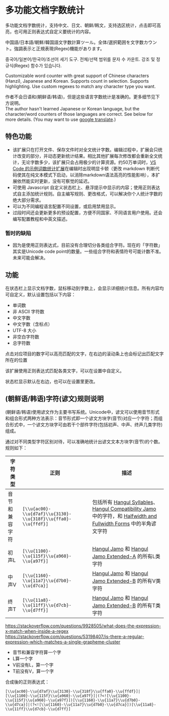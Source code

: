 # 多功能文档字数统计

多功能文档字数统计，支持中文、日文、朝鲜/韩文，支持选区统计，点击即可高亮，也可用正则表达式自定义要统计的内容。

中国語/日本語/朝鮮/韓国語文字数計算ツール。全体/選択範囲を文字数カウント。強調表示と正規表現(Regex)機能があります。

중국어/일본어/한국어/조선어 세기 도구. 전체/선택 범위를 문자 수 카운트. 강조 및 정규식(Regex) 함수가 있습니다.

Customizable word counter with great support of Chinese characters (Hanzi), Japanese and Korean. Supports count in selection. Supports highlighting. Use custom regexes to match any character type you want.

作者不会日语和(朝鲜语/韩语)，但是这些语言字数统计是准确的。更多细节见下方说明。\
The author hasn't learned Japanese or Korean language, but the character/word counters of those languages are correct. See below for more details. (You may want to use [google translate](https://translate.google.com/).)

## 特色功能

- 该扩展只在打开文件、保存文件时对全文统计字数。编辑过程中，扩展会只统计改变的部分，并动态更新统计结果。相比其他扩展每次修改都会重新全文统计，无论字数多少，该扩展只会占用极少的计算资源。约50万单词时，[VS Code 的示例词数统计扩展](https://marketplace.visualstudio.com/items?itemName=ms-vscode.wordcount)在编辑时出现明显卡顿（更改 markdown 判断代码使其在纯文本模式下启动，以消除markdown语法高亮的性能影响），本扩展依然能实时更新，没有可察觉的延迟。
- 可使用 Javascript 自定义状态栏上、悬浮提示中显示的内容；使用正则表达式自主添加统计规则。自主编写规则、更改格式，可以解决你个人统计字数的绝大部分需求。
- 可以为不同编程语言配置不同设置，或启用禁用显示。
- 过段时间还会更新更多的预设配置，方便不同国家、不同语言用户使用。还会编写配置教程和中英文描述。

### 暂时的缺陷

- 因为是使用正则表达式，目前没有合理切分各类组合字符。现在的「字符数」其实是Unicode code point的数量。一些组合字符和表情符号可能计数不准。未来可能会解决。

## 功能

在状态栏上显示文档字数，鼠标移动到字数上，会显示详细统计信息。所有内容均可自定义，默认设置包括以下内容：

- 单词数
- 非 ASCII 字符数
- 中文字数
- 中文字数（含标点）
- UTF-8 大小
- 非空白字符数
- 总字符数

点击对应项目的数字可以高亮匹配的文字，在右边的滚动条上也会标记出匹配文字所在的位置

该扩展使用正则表达式匹配各类文字，可以在设置中自定义。

状态栏显示默认在右边，也可以在设置里更改。

## (朝鲜语/韩语)字符(谚文)规则说明

(朝鲜语/韩语)使用谚文作为主要书写系统。Unicode中，谚文可以使用音节形式和组合形式两种方法表示：音节形式即一个谚文方块字(音节)对应一个字符；而组合形式中，一个谚文方块字可由若干个部件字符(包括初声、中声、终声几类字符)组成。

通过对不同类型字符区别对待，可以准确地统计出谚文文本方块字(音节)的个数。规则如下：

|字符类型|正则|描述|
|-|-|-|
|音节和兼容字符|`[\\u{ac00}-\\u{d7af}\\u{3130}-\\u{318f}\\u{ffa0}-\\u{ffdf}]`|包括所有 [Hangul Syllables](https://en.wikipedia.org/wiki/Hangul_Syllables)、[Hangul Compatibility Jamo](https://en.wikipedia.org/wiki/Hangul_Compatibility_Jamo) 中的字符，和 [Halfwidth and Fullwidth Forms](https://en.wikipedia.org/wiki/Halfwidth_and_Fullwidth_Forms_(Unicode_block)) 中的半角谚文字符|
|初声L|`[\\u{1100}-\\u{115f}\\u{a960}-\\u{a97f}]`|[Hangul Jamo](https://en.wikipedia.org/wiki/Hangul_Jamo_(Unicode_block)) 和 [Hangul Jamo Extended-A](https://en.wikipedia.org/wiki/Hangul_Jamo_Extended-A) 的所有L类字符|
|中声V|`[\\u{1160}-\\u{11a7}\\u{d7b0}-\\u{d7ca}]`|[Hangul Jamo](https://en.wikipedia.org/wiki/Hangul_Jamo_(Unicode_block)) 和 [Hangul Jamo Extended-B](https://en.wikipedia.org/wiki/Hangul_Jamo_Extended-B) 的所有V类字符|
|终声T|`[\\u{11a8}-\\u{11ff}\\u{d7cb}-\\u{d7ff}]`|[Hangul Jamo](https://en.wikipedia.org/wiki/Hangul_Jamo_(Unicode_block)) 和 [Hangul Jamo Extended-B](https://en.wikipedia.org/wiki/Hangul_Jamo_Extended-B) 的所有T类字符|

<https://stackoverflow.com/questions/9928505/what-does-the-expression-x-match-when-inside-a-regex>
<https://stackoverflow.com/questions/53198407/is-there-a-regular-expression-which-matches-a-single-grapheme-cluster>

- 音节和兼容字符算一个字
- L算一个字
- V前没有L，算一个字
- T前没有V，算一个字

合成後的正则表达式：

`[\\u{ac00}-\\u{d7af}\\u{3130}-\\u{318f}\\u{ffa0}-\\u{ffdf}]|[\\u{1100}-\\u{115f}\\u{a960}-\\u{a97f}]|(?<![\\u{1100}-\\u{115f}\\u{a960}-\\u{a97f}])[\\u{1160}-\\u{11a7}\\u{d7b0}-\\u{d7ca}]|(?<![\\u{1160}-\\u{11a7}\\u{d7b0}-\\u{d7ca}])[\\u{11a8}-\\u{11ff}\\u{d7cb}-\\u{d7ff}]`

